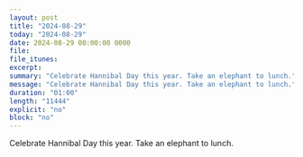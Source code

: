```yaml
---
layout: post
title: "2024-08-29"
today: "2024-08-29"
date: 2024-08-29 00:00:00 0000
file:
file_itunes:
excerpt:
summary: "Celebrate Hannibal Day this year. Take an elephant to lunch."
message: "Celebrate Hannibal Day this year. Take an elephant to lunch."
duration: "01:00"
length: "11444"
explicit: "no"
block: "no"
---
```

Celebrate Hannibal Day this year. Take an elephant to lunch.

